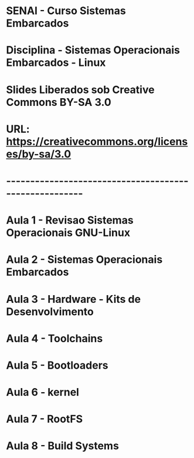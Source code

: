 # SENAI - Curso Sistemas Embarcados
# Disciplina - Sistemas Operacionais Embarcados - Linux
# Slides Liberados sob Creative Commons BY-SA 3.0
# URL: https://creativecommons.org/licenses/by-sa/3.0
# ------------------------------------------------------
# 
# Aula 1 - Revisao Sistemas Operacionais GNU-Linux
# Aula 2 - Sistemas Operacionais Embarcados
# Aula 3 - Hardware - Kits de Desenvolvimento
# Aula 4 - Toolchains
# Aula 5 - Bootloaders
# Aula 6 - kernel
# Aula 7 - RootFS
# Aula 8 - Build Systems

